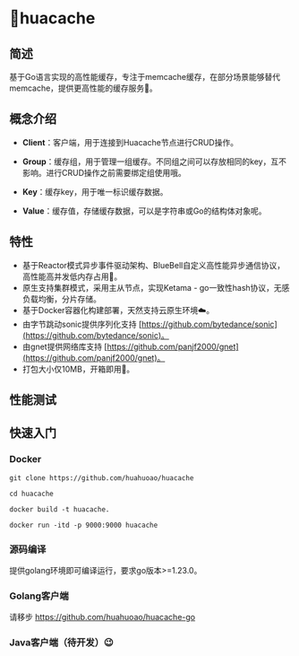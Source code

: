 # 🚀huacache

## 简述
基于Go语言实现的高性能缓存，专注于memcache缓存，在部分场景能够替代memcache，提供更高性能的缓存服务🧐。

## 概念介绍

- **Client**：客户端，用于连接到Huacache节点进行CRUD操作。

- **Group**：缓存组，用于管理一组缓存。不同组之间可以存放相同的key，互不影响。进行CRUD操作之前需要绑定组使用哦。

- **Key**：缓存key，用于唯一标识缓存数据。

- **Value**：缓存值，存储缓存数据，可以是字符串或Go的结构体对象呢。

## 特性
- 基于Reactor模式异步事件驱动架构、BlueBell自定义高性能异步通信协议，高性能高并发低内存占用💪。
- 原生支持集群模式，采用主从节点，实现Ketama - go一致性hash协议，无感负载均衡，分片存储。
- 基于Docker容器化构建部署，天然支持云原生环境☁️。
- 由字节跳动sonic提供序列化支持 [https://github.com/bytedance/sonic](https://github.com/bytedance/sonic)。
- 由gnet提供网络库支持 [https://github.com/panjf2000/gnet](https://github.com/panjf2000/gnet)。
- 打包大小仅10MB，开箱即用🎉。

## 性能测试

## 快速入门
### Docker
```shell
git clone https://github.com/huahuoao/huacache
```
```shell
cd huacache
```
```shell
docker build -t huacache.
```
```shell
docker run -itd -p 9000:9000 huacache
```
### 源码编译
提供golang环境即可编译运行，要求go版本>=1.23.0。

### Golang客户端
请移步 https://github.com/huahuoao/huacache-go

### Java客户端（待开发）😉
